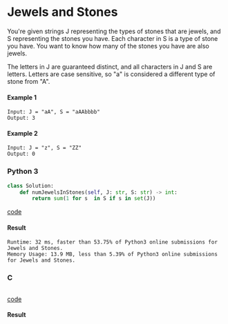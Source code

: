 # Jewels and Stones
You're given strings J representing the types of stones that are jewels, and S representing the stones you have.  Each character in S is a type of stone you have.  You want to know how many of the stones you have are also jewels.

The letters in J are guaranteed distinct, and all characters in J and S are letters. Letters are case sensitive, so "a" is considered a different type of stone from "A".

#### Example 1
```
Input: J = "aA", S = "aAAbbbb"
Output: 3
```

#### Example 2
```
Input: J = "z", S = "ZZ"
Output: 0
```

### Python 3
```python
class Solution:
    def numJewelsInStones(self, J: str, S: str) -> int:
        return sum(1 for s  in S if s in set(J))
```
[code](Python%203/771.py)

#### Result
```
Runtime: 32 ms, faster than 53.75% of Python3 online submissions for Jewels and Stones.
Memory Usage: 13.9 MB, less than 5.39% of Python3 online submissions for Jewels and Stones.
```

### C
```C

```
[code](C/771.c)

#### Result
```

```

